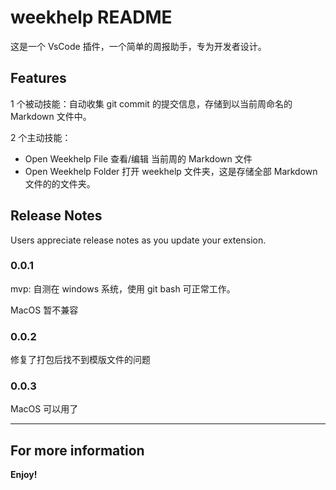 # weekhelp README

这是一个 VsCode 插件，一个简单的周报助手，专为开发者设计。

## Features

1 个被动技能：自动收集 git commit 的提交信息，存储到以当前周命名的 Markdown 文件中。

2 个主动技能：

- Open Weekhelp File 查看/编辑 当前周的 Markdown 文件
- Open Weekhelp Folder 打开 weekhelp 文件夹，这是存储全部 Markdown 文件的的文件夹。

## Release Notes

Users appreciate release notes as you update your extension.

### 0.0.1

mvp: 自测在 windows 系统，使用 git bash 可正常工作。

MacOS 暂不兼容

### 0.0.2

修复了打包后找不到模版文件的问题

### 0.0.3

MacOS 可以用了

---

## For more information

**Enjoy!**
